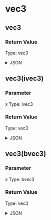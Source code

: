 # vec3

## vec3


### Return Value

  Type: vec3

<details><summary>JSON</summary>

```
{
  "Type": "vec3",
  "Name": "vec3",
  "Value": "0.0 0.0 0.0",
  "Category": 6,
  "InputPins": [],
  "OutputPins": [
    {
      "Id": "",
      "Type": "vec3"
    }
  ]
}
```

</details>

## vec3(ivec3)

### Parameter

x
  Type: ivec3

### Return Value

  Type: vec3

<details><summary>JSON</summary>

```
{
  "Type": "vec3(ivec3)",
  "Name": "vec3(ivec3)",
  "Category": 1,
  "InputPins": [
    {
      "Connection": null,
      "Id": "x",
      "Type": "ivec3"
    }
  ],
  "OutputPins": [
    {
      "Id": "",
      "Type": "vec3"
    }
  ]
}
```

</details>

## vec3(bvec3)

### Parameter

x
  Type: bvec3

### Return Value

  Type: vec3

<details><summary>JSON</summary>

```
{
  "Type": "vec3(bvec3)",
  "Name": "vec3(bvec3)",
  "Category": 1,
  "InputPins": [
    {
      "Connection": null,
      "Id": "x",
      "Type": "bvec3"
    }
  ],
  "OutputPins": [
    {
      "Id": "",
      "Type": "vec3"
    }
  ]
}
```

</details>


